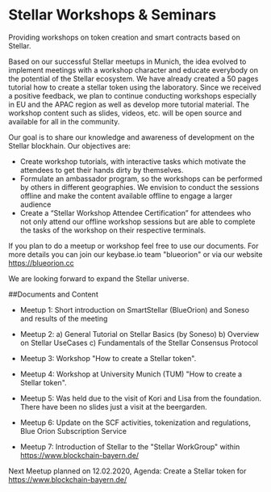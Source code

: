 # Stellar Workshops & Seminars

Providing workshops on token creation and smart contracts based on Stellar.

Based on our successful Stellar meetups in Munich, the idea evolved to implement meetings with a workshop character and educate everybody on the potential of the Stellar ecosystem. We have already created a 50 pages tutorial how to create a stellar token using the laboratory. Since we received a positive feedback, we plan to continue conducting workshops especially in EU and the APAC region as well as develop more tutorial material. The workshop content such as slides, videos, etc. will be open source and available for all in the community.

Our goal is to share our knowledge and awareness of development on the Stellar blockhain. Our objectives are:

- Create workshop tutorials, with interactive tasks which motivate the attendees to get their hands dirty by themselves.
- Formulate an ambassador program, so the workshops can be performed by others in different geographies. We envision to conduct the sessions offline and make the content available offline to engage a larger audience
- Create a “Stellar Workshop Attendee Certification” for attendees who not only attend our offline workshop sessions but are able to complete the tasks of the workshop on their respective terminals.

If you plan to do a meetup or workshop feel free to use our documents. For more details you can join our keybase.io team "blueorion" or via our website https://blueorion.cc 

We are looking forward to expand the Stellar universe.

##Documents and Content

- Meetup 1: Short introduction on SmartStellar (BlueOrion) and Soneso and results of the meeting

- Meetup 2: 
a) General Tutorial on Stellar Basics (by Soneso)
b) Overview on Stellar UseCases
c) Fundamentals of the Stellar Consensus Protocol

- Meetup 3: Workshop "How to create a Stellar token".
- Meetup 4: Workshop at University Munich (TUM) "How to create a Stellar token".
- Meetup 5: Was held due to the visit of Kori and Lisa from the foundation. There have been no slides just a visit at the beergarden.
- Meetup 6: Update on the SCF activities, tokenization and regulations, Blue Orion Subscription Service
- Meetup 7: Introduction of Stellar to the "Stellar WorkGroup" within https://www.blockchain-bayern.de/

Next Meetup planned on 12.02.2020, Agenda: Create a Stellar token for https://www.blockchain-bayern.de/



